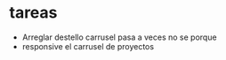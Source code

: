 # tareas

- Arreglar destello carrusel pasa a veces no se porque
- responsive el carrusel de proyectos
